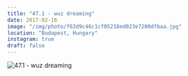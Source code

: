 ```yaml
---
title: "47.1 - wuz dreaming"
date: 2017-02-16
image: "/img/photo/f63d9c46c1cf05218ed023e7200dfbaa.jpg"
location: "Budapest, Hungary"
instagram: true
draft: false
---
```


![47.1 - wuz dreaming](/img/photo/f63d9c46c1cf05218ed023e7200dfbaa.jpg)
